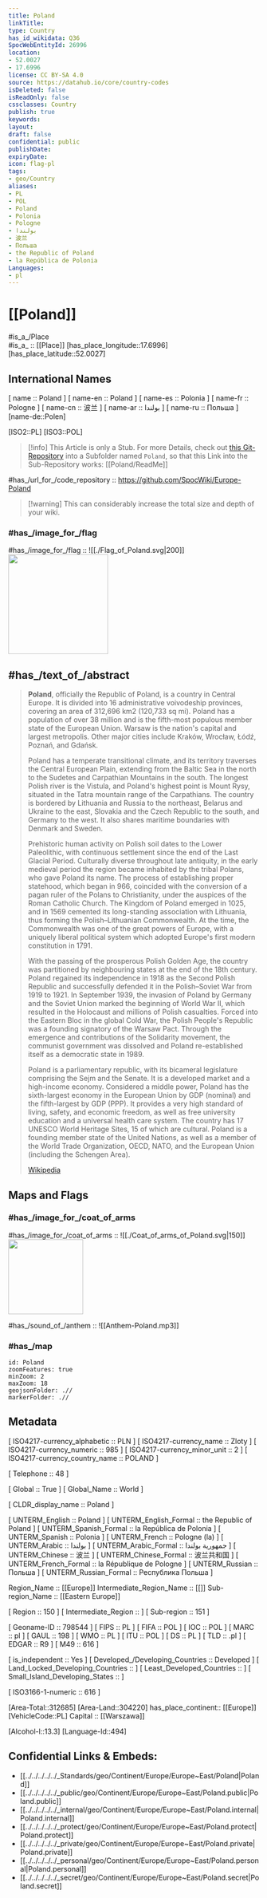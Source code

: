 ```yaml
---
title: Poland
linkTitle: 
type: Country
has_id_wikidata: Q36
SpocWebEntityId: 26996
location:
- 52.0027
- 17.6996
license: CC BY-SA 4.0
source: https://datahub.io/core/country-codes
isDeleted: false
isReadOnly: false
cssclasses: Country
publish: true
keywords: 
layout: 
draft: false
confidential: public
publishDate: 
expiryDate: 
icon: flag-pl
tags:
- geo/Country
aliases:
- PL
- POL
- Poland
- Polonia
- Pologne
- بولندا
- 波兰
- Польша
- the Republic of Poland
- la República de Polonia
Languages:
- pl
---
```


# [[Poland]] 

#is_a_/Place  
#is_a_ :: [[Place]] 
[has_place_longitude::17.6996] 
[has_place_latitude::52.0027] 

## International Names

[	name	 :: Poland ] 
[	name-en	 :: Poland ] 
[	name-es	 :: Polonia ] 
[	name-fr	 :: Pologne ] 
[	name-cn	 :: 波兰 ] 
[	name-ar	 :: بولندا ] 
[	name-ru	 :: Польша ] 
[name-de::Polen] 

[ISO2::PL] 
[ISO3::POL] 

> [!info] This Article is only a Stub. 
For more Details, check out [this Git-Repository](https://github.com/SpocWiki/Europe-Poland)
into a Subfolder named `Poland`, so that this Link into the Sub-Repository works: [[Poland/ReadMe]] 

#has_/url_for_/code_repository :: https://github.com/SpocWiki/Europe-Poland 

> [!warning] This can considerably increase the total size and depth of your wiki.


### #has_/image_for_/flag 

#has_/image_for_/flag :: ![[./Flag_of_Poland.svg|200]] <img src="./Flag_of_Poland.svg" width="200"/> 

## #has_/text_of_/abstract  

> **Poland**, officially the Republic of Poland, is a country in Central Europe. It is divided into 16 administrative voivodeship provinces, covering an area of 312,696 km2 (120,733 sq mi). Poland has a population of over 38 million and is the fifth-most populous member state of the European Union. Warsaw is the nation's capital and largest metropolis. Other major cities include Kraków, Wrocław, Łódź, Poznań, and Gdańsk.
>
> Poland has a temperate transitional climate, and its territory traverses the Central European Plain, extending from the Baltic Sea in the north to the Sudetes and Carpathian Mountains in the south. The longest Polish river is the Vistula, and Poland's highest point is Mount Rysy, situated in the Tatra mountain range of the Carpathians. The country is bordered by Lithuania and Russia to the northeast, Belarus and Ukraine to the east, Slovakia and the Czech Republic to the south, and Germany to the west. It also shares maritime boundaries with Denmark and Sweden.
>
> Prehistoric human activity on Polish soil dates to the Lower Paleolithic, with continuous settlement since the end of the Last Glacial Period. Culturally diverse throughout late antiquity, in the early medieval period the region became inhabited by the tribal Polans, who gave Poland its name. The process of establishing proper statehood, which began in 966, coincided with the conversion of a pagan ruler of the Polans to Christianity, under the auspices of the Roman Catholic Church. The Kingdom of Poland emerged in 1025, and in 1569 cemented its long-standing association with Lithuania, thus forming the Polish–Lithuanian Commonwealth. At the time, the Commonwealth was one of the great powers of Europe, with a uniquely liberal political system which adopted Europe's first modern constitution in 1791.
>
> With the passing of the prosperous Polish Golden Age, the country was partitioned by neighbouring states at the end of the 18th century. Poland regained its independence in 1918 as the Second Polish Republic and successfully defended it in the Polish–Soviet War from 1919 to 1921. In September 1939, the invasion of Poland by Germany and the Soviet Union marked the beginning of World War II, which resulted in the Holocaust and millions of Polish casualties. Forced into the Eastern Bloc in the global Cold War, the Polish People's Republic was a founding signatory of the Warsaw Pact. Through the emergence and contributions of the Solidarity movement, the communist government was dissolved and Poland re-established itself as a democratic state in 1989.
>
> Poland is a parliamentary republic, with its bicameral legislature comprising the Sejm and the Senate. It is a developed market and a high-income economy. Considered a middle power, Poland has the sixth-largest economy in the European Union by GDP (nominal) and the fifth-largest by GDP (PPP). It provides a very high standard of living, safety, and economic freedom, as well as free university education and a universal health care system. The country has 17 UNESCO World Heritage Sites, 15 of which are cultural. Poland is a founding member state of the United Nations, as well as a member of the World Trade Organization, OECD, NATO, and the European Union (including the Schengen Area).
>
> [Wikipedia](https://en.wikipedia.org/wiki/Poland)

## Maps and Flags 


### #has_/image_for_/coat_of_arms 

#has_/image_for_/coat_of_arms :: ![[./Coat_of_arms_of_Poland.svg|150]] <img src="./Coat_of_arms_of_Poland.svg" width="150"/>

#has_/sound_of_/anthem :: ![[Anthem-Poland.mp3]]


### #has_/map  

```leaflet
id: Poland
zoomFeatures: true 
minZoom: 2 
maxZoom: 18
geojsonFolder: .//
markerFolder: .//
```

## Metadata 

[	ISO4217-currency_alphabetic	 :: PLN ] 
[	ISO4217-currency_name	 :: Zloty ] 
[	ISO4217-currency_numeric	 :: 985 ] 
[	ISO4217-currency_minor_unit	 :: 2 ] 
[	ISO4217-currency_country_name	 :: POLAND ] 

[	Telephone	 :: 48 ] 

[	Global	 :: True ] 
[	Global_Name	 :: World ] 

[	CLDR_display_name	 :: Poland ] 

[	UNTERM_English	 :: Poland ] 
[	UNTERM_English_Formal	 :: the Republic of Poland ] 
[	UNTERM_Spanish_Formal	 :: la República de Polonia ] 
[	UNTERM_Spanish	 :: Polonia ] 
[	UNTERM_French	 :: Pologne (la) ] 
[	UNTERM_Arabic	 :: بولندا ] 
[	UNTERM_Arabic_Formal	 :: جمهورية بولندا ] 
[	UNTERM_Chinese	 :: 波兰 ] 
[	UNTERM_Chinese_Formal	 :: 波兰共和国 ] 
[	UNTERM_French_Formal	 :: la République de Pologne ] 
[	UNTERM_Russian	 :: Польша ] 
[	UNTERM_Russian_Formal	 :: Республика Польша ] 

Region_Name ::  [[Europe]] 
Intermediate_Region_Name ::  [[]] 
Sub-region_Name ::  [[Eastern Europe]] 

[	Region	 :: 150 ] 
[	Intermediate_Region	 ::  ] 
[	Sub-region	 :: 151 ] 

[	Geoname-ID	 :: 798544 ] 
[	FIPS	 :: PL ] 
[	FIFA	 :: POL ] 
[	IOC	 :: POL ] 
[	MARC	 :: pl ] 
[	GAUL	 :: 198 ] 
[	WMO	 :: PL ] 
[	ITU	 :: POL ] 
[	DS	 :: PL ] 
[	TLD	 :: .pl ] 
[	EDGAR	 :: R9 ] 
[	M49	 :: 616 ] 

[	is_independent	 :: Yes ] 
[	Developed_/Developing_Countries	 :: Developed ] 
[	Land_Locked_Developing_Countries	 ::  ] 
[	Least_Developed_Countries	 ::  ] 
[	Small_Island_Developing_States	 ::  ] 

[	ISO3166-1-numeric	 :: 616 ] 



[Area-Total::312685] 
[Area-Land::304220] 
has_place_continent:: [[Europe]]  
[VehicleCode::PL] 
Capital :: [[Warszawa]]  

[Alcohol-l::13.3] 
[Language-Id::494] 



## Confidential Links & Embeds: 
- [[../../../../../_Standards/geo/Continent/Europe/Europe~East/Poland|Poland]] 
- [[../../../../../_public/geo/Continent/Europe/Europe~East/Poland.public|Poland.public]] 
- [[../../../../../_internal/geo/Continent/Europe/Europe~East/Poland.internal|Poland.internal]] 
- [[../../../../../_protect/geo/Continent/Europe/Europe~East/Poland.protect|Poland.protect]] 
- [[../../../../../_private/geo/Continent/Europe/Europe~East/Poland.private|Poland.private]] 
- [[../../../../../_personal/geo/Continent/Europe/Europe~East/Poland.personal|Poland.personal]] 
- [[../../../../../_secret/geo/Continent/Europe/Europe~East/Poland.secret|Poland.secret]] 
